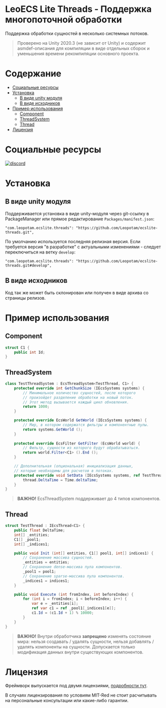 # LeoECS Lite Threads - Поддержка многопоточной обработки
Поддержка обработки сущностей в несколько системных потоков.

> Проверено на Unity 2020.3 (не зависит от Unity) и содержит asmdef-описания для компиляции в виде отдельных сборок и уменьшения времени рекомпиляции основного проекта.

# Содержание
* [Социальные ресурсы](#Социальные-ресурсы)
* [Установка](#Установка)
    * [В виде unity модуля](#В-виде-unity-модуля)
    * [В виде исходников](#В-виде-исходников)
* [Пример использования](#Пример-использования)
    * [Component](#Component)
    * [ThreadSystem](#ThreadSystem)
    * [Thread](#Thread)
* [Лицензия](#Лицензия)

# Социальные ресурсы
[![discord](https://img.shields.io/discord/404358247621853185.svg?label=enter%20to%20discord%20server&style=for-the-badge&logo=discord)](https://discord.gg/5GZVde6)

# Установка

## В виде unity модуля
Поддерживается установка в виде unity-модуля через git-ссылку в PackageManager или прямое редактирование `Packages/manifest.json`:
```
"com.leopotam.ecslite.threads": "https://github.com/Leopotam/ecslite-threads.git",
```
По умолчанию используется последняя релизная версия. Если требуется версия "в разработке" с актуальными изменениями - следует переключиться на ветку `develop`:
```
"com.leopotam.ecslite.threads": "https://github.com/Leopotam/ecslite-threads.git#develop",
```

## В виде исходников
Код так же может быть склонирован или получен в виде архива со страницы релизов.

# Пример использования

## Component
```c#
struct C1 {
    public int Id;
}
```
## ThreadSystem
```c#
class TestThreadSystem : EcsThreadSystem<TestThread, C1> {
    protected override int GetChunkSize (IEcsSystems systems) {
        // Минимальное количество сущностей, после которого
        // произойдет разделение обработки на новый поток.
        // Этот метод вызывается каждый цикл обновления.
        return 1000;
    }

    protected override EcsWorld GetWorld (IEcsSystems systems) {
        // Мир, в котором содержатся фильтры и компонентные пулы.
        return systems.GetWorld ();
    }
    
    protected override EcsFilter GetFilter (EcsWorld world) {
        // Фильтр, сущности из которого будут обрабатываться.
        return world.Filter<C1> ().End ();
    }

    // Дополнительная (опциональная) инициализация данных,
    // которые необходимы для расчетов в потоках.
    protected override void SetData (IEcsSystems systems, ref TestThread thread) {
        thread.DeltaTime = Time.deltaTime;
    }
}
```
> **ВАЖНО!** EcsThreadSystem поддерживает до 4 типов компонентов.
 
## Thread
```c#
struct TestThread : IEcsThread<C1> {
    public float DeltaTime;
    int[] _entities;
    C1[] _pool1;
    int[] _indices1;

    public void Init (int[] entities, C1[] pool1, int[] indices1) {
        // Сохранение массива сущностей.
        _entities = entities;
        // Сохранение dense-массива пула компонентов.
        _pool1 = pool1;
        // Сохранение sparse-массива пула компонентов.
        _indices1 = indices1;
    }

    public void Execute (int fromIndex, int beforeIndex) {
        for (int i = fromIndex; i < beforeIndex; i++) {
            var e = _entities[i];
            ref var c1 = ref _pool1[_indices1[e]];
            c1.Id = (c1.Id + 1) % 10000;
        }
    }
}
```
> **ВАЖНО!** Внутри обработчика **запрещено** изменять состояние мира: нельзя создавать / удалять сущности, нельзя добавлять / удалять компоненты на сущности. Допускается только модификация данных внутри существующих компонентов.

# Лицензия
Фреймворк выпускается под двумя лицензиями, [подробности тут](./LICENSE.md).

В случаях лицензирования по условиям MIT-Red не стоит расчитывать на
персональные консультации или какие-либо гарантии.